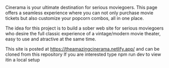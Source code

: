 Cinerama is your ultimate destination for serious moviegoers. This page offers a seamless experience where you can not only purchase movie tickets but also customize your popcorn combos, all in one place.

The idea for this project is to build a sober web site for serious moviegoers who desire the full classic experience of a vintage/modern movie theater, easy to use and atractive at the same time.

This site is posted at https://theamazingcinerama.netlify.app/ and can be cloned from this repository 
If you are interested type npm run dev to view itin a local setup
